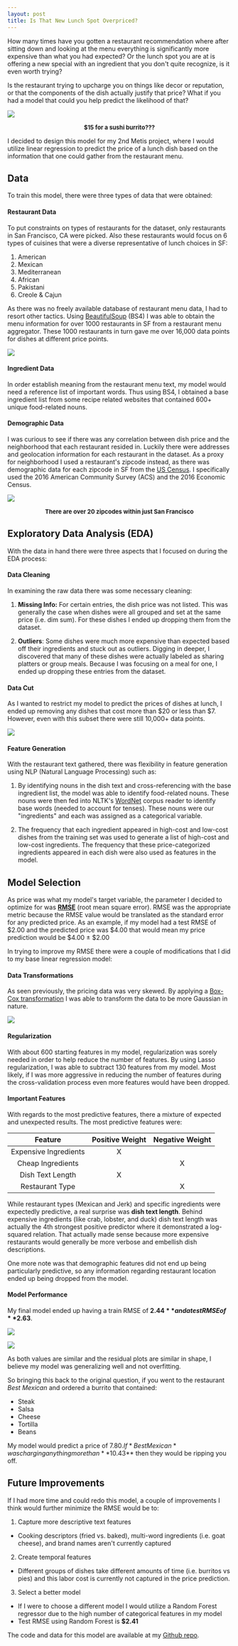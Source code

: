 ```yaml
---
layout: post
title: Is That New Lunch Spot Overpriced?
---
```


How many times have you gotten a restaurant recommendation where after sitting down and looking at the menu everything is significantly more expensive than what you had expected?
Or the lunch spot you are at is offering a new special with an ingredient that you don't quite recognize, is it even worth trying?

Is the restaurant trying to upcharge you on things like decor or reputation, or that the components of the dish actually justify that price? What if you had a model that could you help predict the likelihood of that?

![](/public/Project_Luther/sushiburrito.jpg)
<center>
    <font size="2">
    <figcaption> <b>$15 for a sushi burrito???</b> </figcaption>
    </font>
</center>

I decided to design this model for my 2nd Metis project, where I would utilize linear regression to predict the price of a lunch dish based on the information that one could gather from the restaurant menu.

## Data

To train this model, there were three types of data that were obtained:

#### Restaurant Data

To put constraints on types of restaurants for the dataset, only restaurants in San Francisco, CA were picked. Also these restaurants would focus on 6 types of cuisines that were a diverse representative of lunch choices in SF:

1. American
2. Mexican
3. Mediterranean
4. African
5. Pakistani
6. Creole & Cajun

As there was no freely available database of restaurant menu data, I had to resort other tactics. Using [BeautifulSoup] (BS4) I was able to obtain the menu information for over 1000 restaurants in SF from a restaurant menu aggregator. These 1000 restaurants in turn gave me over 16,000 data points for dishes at different price points.

![](/public/Project_Luther/AllDishPriceHist.png)

[BeautifulSoup]: https://www.crummy.com/software/BeautifulSoup/

#### Ingredient Data

In order establish meaning from the restaurant menu text, my model would need a reference list of important words. Thus using BS4, I obtained a base ingredient list from some recipe related websites that contained 600+ unique food-related nouns.

#### Demographic Data

I was curious to see if there was any correlation between dish price and the neighborhood that each restaurant resided in. Luckily there were addresses and geolocation information for each restaurant in the dataset. As a proxy for neighborhood I used a restaurant's zipcode instead, as there was demographic data for each zipcode in SF from the [US Census]. I specifically used the 2016 American Community Survey (ACS) and the 2016 Economic Census.

[US Census]: https://www.census.gov/

![](/public/Project_Luther/zipcodemap.jpg)
<center>
    <font size="2">
    <figcaption> <b> There are over 20 zipcodes within just San Francisco </b> </figcaption>
    </font>
</center>


## Exploratory Data Analysis (EDA)

With the data in hand there were three aspects that I focused on during the EDA process:

#### Data Cleaning

In examining the raw data there was some necessary cleaning:

1. **Missing Info:** For certain entries, the dish price was not listed. This was generally the case when dishes were all grouped and set at the same price (i.e. dim sum). For these dishes I ended up dropping them from the dataset.

2. **Outliers**: Some dishes were much more expensive than expected based off their ingredients and stuck out as outliers. Digging in deeper, I discovered that many of these dishes were actually labeled as sharing platters or group meals. Because I was focusing on a meal for one, I ended up dropping these entries from the dataset.

#### Data Cut

As I wanted to restrict my model to predict the prices of dishes at lunch, I ended up removing any dishes that cost more than $20 or less than $7. However, even with this subset there were still 10,000+ data points.

![](/public/Project_Luther/SSDishPriceHist.png)

#### Feature Generation

With the restaurant text gathered, there was flexibility in feature generation using NLP (Natural Language Processing) such as:

1. By identifying nouns in the dish text and cross-referencing with the base ingredient list, the model was able to identify food-related nouns. These nouns were then fed into NLTK's [WordNet] corpus reader to identify base words (needed to account for tenses). These nouns were our "ingredients" and each was assigned as a categorical variable.

2. The frequency that each ingredient appeared in high-cost and low-cost dishes from the training set was used to generate a list of high-cost and low-cost ingredients. The frequency that these price-categorized ingredients appeared in each dish were also used as features in the model.

[WordNet]: http://www.nltk.org/howto/wordnet.html

## Model Selection

As price was what my model's target variable, the parameter I decided to optimize for was **[RMSE]** (root mean square error). RMSE was the appropriate metric because the RMSE value would be translated as the standard error for any predicted price. As an example, if my model had a test RMSE of $2.00 and the predicted price was $4.00 that would mean my price prediction would be $4.00 $\pm$ $2.00

In trying to improve my RMSE there were a couple of modifications that I did to my base linear regression model:

[RMSE]: https://en.wikipedia.org/wiki/Root-mean-square_deviation

#### Data Transformations

As seen previously, the pricing data was very skewed. By applying a [Box-Cox transformation] I was able to transform the data to be more Gaussian in nature.

![](/public/Project_Luther/BCSSDishPriceHist.png)

[Box-Cox transformation]: https://en.wikipedia.org/wiki/Power_transform

#### Regularization

With about 600 starting features in my model, regularization was sorely needed in order to help reduce the number of features. By using Lasso regularization, I was able to subtract 130 features from my model. Most likely, if I was more aggressive in reducing the number of features during the cross-validation process even more features would have been dropped.

#### Important Features

With regards to the most predictive features, there a mixture of expected and unexpected results. The most predictive features were:

| Feature             | Positive Weight | Negative Weight |
| :-----------------: | :------------:| :--------------:|
|Expensive Ingredients|          X      |                 |
|Cheap Ingredients    |                 | X               |
|Dish Text Length     |          X      |                 |
|Restaurant Type      |                 | X               |

While restaurant types (Mexican and Jerk) and specific ingredients were expectedly predictive, a real surprise was **dish text length**. Behind expensive ingredients (like crab, lobster, and duck) dish text length was actually the 4th strongest positive predictor where it demonstrated a log-squared relation. That actually made sense because more expensive restaurants would generally be more verbose and embellish dish descriptions.

One more note was that demographic features did not end up being particularly predictive, so any information regarding restaurant location ended up being dropped from the model.

#### Model Performance

My final model ended up having a train RMSE of **$2.44** and a test RMSE of **$2.63**.

![](/public/Project_Luther/Train_Residual_Plot.png)

![](/public/Project_Luther/Test_Residual_Plot.png)

As both values are similar and the residual plots are similar in shape, I believe my model was generalizing well and not overfitting.

So bringing this back to the original question, if you went to the restaurant *Best Mexican* and ordered a burrito that contained:

* Steak
* Salsa
* Cheese
* Tortilla
* Beans  


My model would predict a price of $7.80. If *Best Mexican* was charging anything more than **$10.43** then they would be ripping you off.

## Future Improvements

If I had more time and could redo this model, a couple of improvements I think would further minimize the RMSE would be to:

1. Capture more descriptive text features
  * Cooking descriptors (fried vs. baked), multi-word ingredients (i.e. goat cheese), and brand names aren't currently captured
2. Create temporal features
  * Different groups of dishes take different amounts of time (i.e. burritos vs pies) and this labor cost is currently not captured in the price prediction.
3. Select a better model
  * If I were to choose a different model I would utilize a Random Forest regressor due to the high number of categorical features in my model
  * Test RMSE using Random Forest is **$2.41**

The code and data for this model are available at my [Github repo].

[Github repo]: https://github.com/alan-j-lin/lunch_price_prediction
